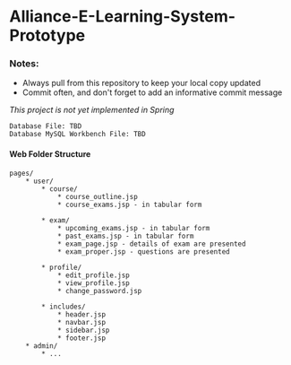 # Alliance-E-Learning-System-Prototype

### Notes: 
* Always pull from this repository to keep your local copy updated
* Commit often, and don't forget to add an informative commit message

*This project is not yet implemented in Spring*

```
Database File: TBD
Database MySQL Workbench File: TBD
```

#### Web Folder Structure
```
pages/
	* user/
		* course/
			* course_outline.jsp
			* course_exams.jsp - in tabular form

		* exam/
			* upcoming_exams.jsp - in tabular form
			* past_exams.jsp - in tabular form
			* exam_page.jsp - details of exam are presented
			* exam_proper.jsp - questions are presented

		* profile/
			* edit_profile.jsp
			* view_profile.jsp
			* change_password.jsp

		* includes/
			* header.jsp
			* navbar.jsp
			* sidebar.jsp
			* footer.jsp
	* admin/
		* ...
```

